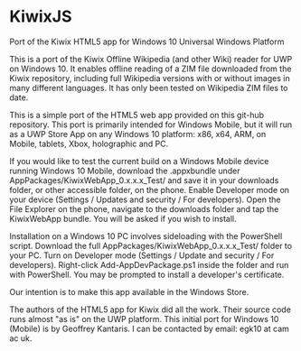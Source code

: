 # KiwixJS
Port of the Kiwix HTML5 app for Windows 10 Universal Windows Platform

This is a port of the Kiwix Offline Wikipedia (and other Wiki) reader for UWP on Windows 10.
It enables offline reading of a ZIM file downloaded from the Kiwix repository, including full
Wikipedia versions with or without images in many different languages. It has only been tested 
on Wikipedia ZIM files to date.

This is a simple port of the HTML5 web app provided on this git-hub repository. This port is
primarily intended for Windows Mobile, but it will run as a UWP Store App on any Windows 10
platform: x86, x64, ARM, on Mobile, tablets, Xbox, holographic and PC.

If you would like to test the current build on a Windows Mobile device running Windows 10 Mobile,
download the .appxbundle under AppPackages/KiwixWebApp_0.x.x.x_Test/ and save it in your
downloads folder, or other accessible folder, on the phone. Enable Developer mode on your device
(Settings / Updates and security / For developers). Open the File Explorer on the phone, navigate
to the downloads folder and tap the KiwixWebApp bundle. You will be asked if you wish to install.

Installation on a Windows 10 PC involves sideloading with the PowerShell script. Download the full 
AppPackages/KiwixWebApp_0.x.x.x_Test/ folder to your PC. Turn on Developer mode (Settings /
Update and security / For developers). Right-click Add-AppDevPackage.ps1 inside the folder and run with
PowerShell. You may be prompted to install a developer's certificate.

Our intention is to make this app available in the Windows Store.

The authors of the HTML5 app for Kiwix did all the work. Their source code runs almost "as is" on
the UWP platform. This initial port for Windows 10 (Mobile) is by Geoffrey Kantaris. I can be contacted
by email: egk10 at cam ac uk.
